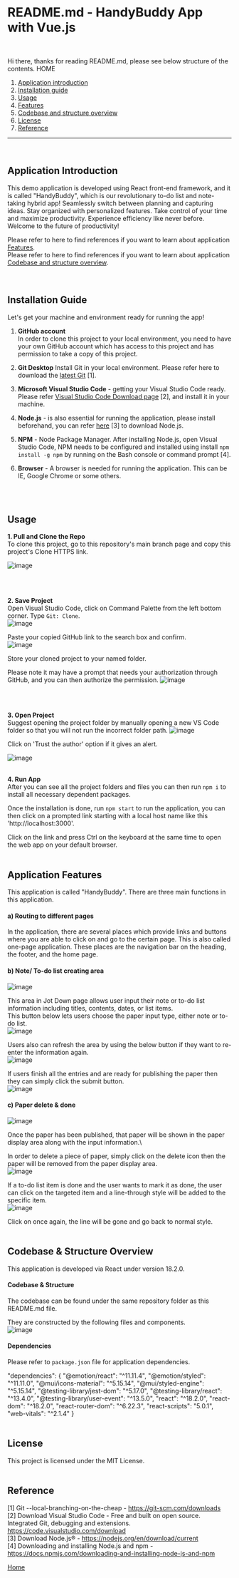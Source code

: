 # README.md - HandyBuddy App with Vue.js
<br />

Hi there, thanks for reading README.md, please see below structure of the contents. <a name="home">HOME</a>

1. [Application introduction](#ch1)
2. [Installation guide](#ch2)
3. [Usage](#ch3)  
4. [Features](#ch4)
5. [Codebase and structure overview](#ch5)
6. [License](#ch6)
7. [Reference](#ref)

***
<br />

 
  
## <a name="ch1">Application Introduction</a>

<p>This demo application is developed using React front-end framework, and it is called "HandyBuddy", which is our revolutionary to-do list and note-taking hybrid app! Seamlessly switch between planning and capturing ideas. Stay organized with personalized features. Take control of your time and maximize productivity. Experience efficiency like never before. Welcome to the future of productivity!</p>

Please refer to here to find references if you want to learn about application [Features](#ch4).\
Please refer to here to find references if you want to learn about application [Codebase and structure overview](#ch5).\
\
<br />
## <a name="ch2">Installation Guide</a>

Let's get your machine and environment ready for running the app!

 1. **GitHub account**\
In order to clone this project to your local environment, you need to have your own GitHub account which has access to this project and has permission to take a copy of this project.


 2. **Git Desktop**
Install Git in your local environment. Please refer here to download the [latest Git](https://git-scm.com/downloads) [1].


 3. **Microsoft Visual Studio Code** - getting your Visual Studio Code ready. Please refer [Visual Studio Code Download page](https://code.visualstudio.com/download) [2], and install it in your machine.


 4. **Node.js** - is also essential for running the application, please install beforehand, you can refer [here](https://nodejs.org/en/download/current) [3] to download Node.js.


 5. **NPM** - Node Package Manager. After installing Node.js, open Visual Studio Code, NPM needs to be configured and installed using install `npm install -g npm` by running on the Bash console or command prompt [4].

 6. **Browser** - A browser is needed for running the application. This can be IE, Google Chrome or some others.

\
<br />
## <a name="ch3">Usage</a>

**1. Pull and Clone the Repo**
\
To clone this project, go to this repository's main branch page and copy this project's Clone HTTPS link.

![image](https://github.com/KhilliamsChise/ReactAPP-HandyBuddy/assets/114396691/aed5a989-7782-4f92-8ead-1090fd0cfd39)

\
<br />

**2. Save Project**
\
Open Visual Studio Code, click on Command Palette from the left bottom corner. Type `Git: Clone`.\
![image](https://github.com/UOA-CS732-SE750-Students-2024/cs732-assignment-KhilliamsChise/assets/114396691/1a90a095-7103-46bc-a33b-8fd06bf36256)

Paste your copied GitHub link to the search box and confirm.\
![image](https://github.com/UOA-CS732-SE750-Students-2024/cs732-assignment-KhilliamsChise/assets/114396691/4c61f104-3f9e-4634-8f0b-c78141a76e07)

Store your cloned project to your named folder.

Please note it may have a prompt that needs your authorization through GitHub, and you can then authorize the permission.
![image](https://github.com/UOA-CS732-SE750-Students-2024/cs732-assignment-KhilliamsChise/assets/114396691/a691bd29-ac96-4865-ac76-eadfc1691c24)

\
<br />

**3. Open Project**
\
Suggest opening the project folder by manually opening a new VS Code folder so that you will not run the incorrect folder path.
![image](https://github.com/UOA-CS732-SE750-Students-2024/cs732-assignment-KhilliamsChise/assets/114396691/eb6c5dfd-d093-474d-b19e-9cb31d81ea9a)


Click on 'Trust the author' option if it gives an alert.

![image](https://github.com/UOA-CS732-SE750-Students-2024/cs732-assignment-KhilliamsChise/assets/114396691/9e4457a4-7edc-46a4-97e7-eb056acd5b4e)
\
<br />

**4. Run App**
\
After you can see all the project folders and files you can then run `npm i` to install all necessary dependent packages.

Once the installation is done, run `npm start` to run the application, you can then click on a prompted link starting with a local host name like this 'http://localhost:3000'.

Click on the link and press Ctrl on the keyboard at the same time to open the web app on your default browser. 
\
<br />
## <a name="ch4">Application Features</a>
<p>This application is called "HandyBuddy". There are three main functions in this application. </p>

#### a) Routing to different pages
In the application, there are several places which provide links and buttons where you are able to click on and go to the certain page. This is also called one-page application.
These places are the navigation bar on the heading, the footer, and the home page.

#### b) Note/ To-do list creating area

![image](https://github.com/KhilliamsChise/ReactAPP-HandyBuddy/assets/114396691/abae5050-fc9d-4b7c-9ce6-316eb3b926f2)

This area in Jot Down page allows user input their note or to-do list information including titles, contents, dates, or list items.\
This button below lets users choose the paper input type, either note or to-do list.\
![image](https://github.com/KhilliamsChise/ReactAPP-HandyBuddy/assets/114396691/eb00ae8a-a12d-4bb9-8660-de9c856adb36)


Users also can refresh the area by using the below button if they want to re-enter the information again.\
![image](https://github.com/KhilliamsChise/ReactAPP-HandyBuddy/assets/114396691/14cec757-5de7-41db-9f48-dd5ff10efe34)


If users finish all the entries and are ready for publishing the paper then they can simply click the submit button.\
![image](https://github.com/KhilliamsChise/ReactAPP-HandyBuddy/assets/114396691/fb7cd7c3-90ca-4beb-8cec-107f81a96cfb)



#### c) Paper delete & done
![image](https://github.com/KhilliamsChise/ReactAPP-HandyBuddy/assets/114396691/c1bca0b4-0107-45b2-94f2-ed808316dd45)


Once the paper has been published, that paper will be shown in the paper display area along with the input information.\

In order to delete a piece of paper, simply click on the delete icon then the paper will be removed from the paper display area.<br />
![image](https://github.com/KhilliamsChise/ReactAPP-HandyBuddy/assets/114396691/3d6ba40b-45ba-459c-9f89-77622e38c7e0)


If a to-do list item is done and the user wants to mark it as done, the user can click on the targeted item and a line-through style will be added to the specific item.\
![image](https://github.com/KhilliamsChise/ReactAPP-HandyBuddy/assets/114396691/50f89cb6-0f5b-4e9e-92a3-771867ae3d80)

Click on once again, the line will be gone and go back to normal style.
\
<br />
## <a name="ch5">Codebase & Structure Overview</a>
This application is developed via React under version 18.2.0.
#### Codebase & Structure
The codebase can be found under the same repository folder as this README.md file.

They are constructed by the following files and components.\
![image](https://github.com/KhilliamsChise/ReactAPP-HandyBuddy/assets/114396691/38c548ac-c3c3-44d5-866b-b05eb020dac7)


#### Dependencies
Please refer to `package.json` file for application dependencies.

  "dependencies": {
    "@emotion/react": "^11.11.4",
    "@emotion/styled": "^11.11.0",
    "@mui/icons-material": "^5.15.14",
    "@mui/styled-engine": "^5.15.14",
    "@testing-library/jest-dom": "^5.17.0",
    "@testing-library/react": "^13.4.0",
    "@testing-library/user-event": "^13.5.0",
    "react": "^18.2.0",
    "react-dom": "^18.2.0",
    "react-router-dom": "^6.22.3",
    "react-scripts": "5.0.1",
    "web-vitals": "^2.1.4"
  }
\
<br />

## <a name="ch6">License</a>
This project is licensed under the MIT License.
\
<br />
## <a name="ref">Reference</a>

[1] Git --local-branching-on-the-cheap - https://git-scm.com/downloads \
[2] Download Visual Studio Code - Free and built on open source. Integrated Git, debugging and extensions. https://code.visualstudio.com/download  \
[3] Download Node.js® - https://nodejs.org/en/download/current   \
[4] Downloading and installing Node.js and npm - https://docs.npmjs.com/downloading-and-installing-node-js-and-npm  


[Home](#home)
